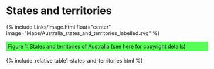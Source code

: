 States and territories
=======================
{% include Links/image.html float="center" image="Maps/Australia_states_and_territories_labelled.svg" %}

<div class="separator" style="padding: 5px; clear: both; text-align: left; width: 540px; background-color: #55ff55ff;">
<caption>Figure 1: States and territories of Australia (see <a href='https://github.com/fusion809/images/blob/gh-pages/Maps/Australia_states_and_territories_labelled.svg.md' link='_blank'>here</a> for copyright details)</caption>
</div>
<div class="separator" style="clear: both; text-align: center;"> </div> 
<br/>
{% include_relative table1-states-and-territories.html %}
